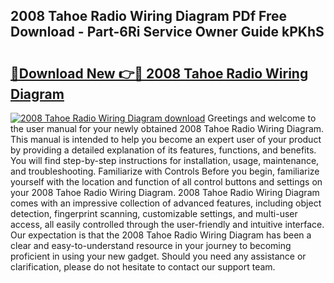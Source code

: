 ## 2008 Tahoe Radio Wiring Diagram PDf Free Download - Part-6Ri Service Owner Guide kPKhS

# <h2><a href="http://dfhplan.blite.top/?on=2008+Tahoe+Radio+Wiring+Diagram">🔗Download New 👉🔴 2008 Tahoe Radio Wiring Diagram</a></h2>

[![2008 Tahoe Radio Wiring Diagram download](https://i.imgur.com/lujVjoI.png)](http://dfhplan.blite.top/?on=2008+Tahoe+Radio+Wiring+Diagram)
Greetings and welcome to the user manual for your newly obtained 2008 Tahoe Radio Wiring Diagram. This manual is intended to help you become an expert user of your product by providing a detailed explanation of its features, functions, and benefits. You will find step-by-step instructions for installation, usage, maintenance, and troubleshooting. Familiarize with Controls Before you begin, familiarize yourself with the location and function of all control buttons and settings on your 2008 Tahoe Radio Wiring Diagram. 2008 Tahoe Radio Wiring Diagram comes with an impressive collection of advanced features, including object detection, fingerprint scanning, customizable settings, and multi-user access, all easily controlled through the user-friendly and intuitive interface. Our expectation is that the 2008 Tahoe Radio Wiring Diagram has been a clear and easy-to-understand resource in your journey to becoming proficient in using your new gadget. Should you need any assistance or clarification, please do not hesitate to contact our support team.
